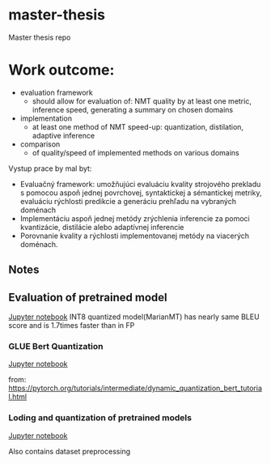 # master-thesis
Master thesis repo

# Work outcome:
* evaluation framework
    * should allow for evaluation of: NMT quality by at least one metric, inference speed, generating a summary on chosen domains
* implementation
    * at least one method of NMT speed-up: quantization, distilation, adaptive inference
* comparison
    * of quality/speed of implemented methods on various domains

Vystup prace by mal byt:
* Evaluačný framework: umožňujúci evaluáciu kvality strojového prekladu s pomocou aspoň jednej povrchovej, syntaktickej a sémantickej metriky, evaluáciu rýchlosti predikcie a generáciu prehľadu na vybraných doménach
* Implementáciu aspoň jednej metódy zrýchlenia inferencie za pomoci kvantizácie, distilácie alebo adaptívnej inferencie
* Porovnanie kvality a rýchlosti implementovanej metódy na viacerých doménach.


## Notes

## Evaluation of pretrained model 
[Jupyter notebook](examples/train_and_eval/eval_pretrained.ipynb)
INT8 quantized model(MarianMT) has nearly same BLEU score and is 1.7times faster than in FP


### GLUE Bert Quantization
[Jupyter notebook](examples/glue_quantization/notes_examples.ipynb)

from: https://pytorch.org/tutorials/intermediate/dynamic_quantization_bert_tutorial.html


### Loding and quantization of pretrained models
[Jupyter notebook](examples/loadings/pretrained_model_quant.ipynb)


Also contains dataset preprocessing